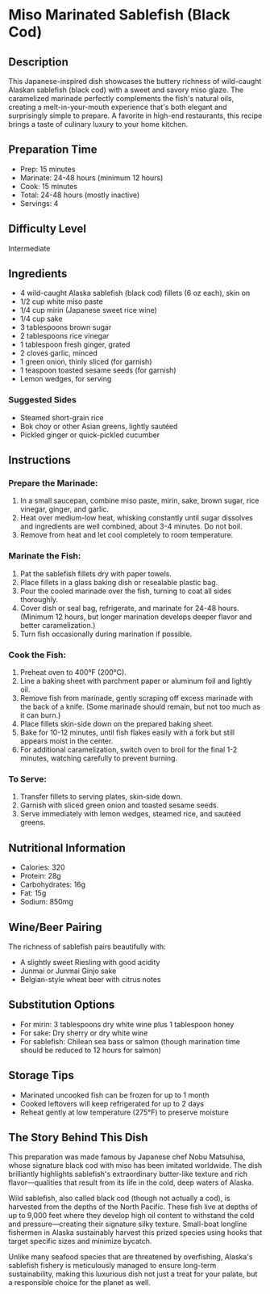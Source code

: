 # Miso Marinated Sablefish (Black Cod)

## Description
This Japanese-inspired dish showcases the buttery richness of wild-caught Alaskan sablefish (black cod) with a sweet and savory miso glaze. The caramelized marinade perfectly complements the fish's natural oils, creating a melt-in-your-mouth experience that's both elegant and surprisingly simple to prepare. A favorite in high-end restaurants, this recipe brings a taste of culinary luxury to your home kitchen.

## Preparation Time
- Prep: 15 minutes
- Marinate: 24-48 hours (minimum 12 hours)
- Cook: 15 minutes
- Total: 24-48 hours (mostly inactive)
- Servings: 4

## Difficulty Level
Intermediate

## Ingredients
- 4 wild-caught Alaska sablefish (black cod) fillets (6 oz each), skin on
- 1/2 cup white miso paste
- 1/4 cup mirin (Japanese sweet rice wine)
- 1/4 cup sake
- 3 tablespoons brown sugar
- 2 tablespoons rice vinegar
- 1 tablespoon fresh ginger, grated
- 2 cloves garlic, minced
- 1 green onion, thinly sliced (for garnish)
- 1 teaspoon toasted sesame seeds (for garnish)
- Lemon wedges, for serving

### Suggested Sides
- Steamed short-grain rice
- Bok choy or other Asian greens, lightly sautéed
- Pickled ginger or quick-pickled cucumber

## Instructions

### Prepare the Marinade:
1. In a small saucepan, combine miso paste, mirin, sake, brown sugar, rice vinegar, ginger, and garlic.
2. Heat over medium-low heat, whisking constantly until sugar dissolves and ingredients are well combined, about 3-4 minutes. Do not boil.
3. Remove from heat and let cool completely to room temperature.

### Marinate the Fish:
1. Pat the sablefish fillets dry with paper towels.
2. Place fillets in a glass baking dish or resealable plastic bag.
3. Pour the cooled marinade over the fish, turning to coat all sides thoroughly.
4. Cover dish or seal bag, refrigerate, and marinate for 24-48 hours. (Minimum 12 hours, but longer marination develops deeper flavor and better caramelization.)
5. Turn fish occasionally during marination if possible.

### Cook the Fish:
1. Preheat oven to 400°F (200°C).
2. Line a baking sheet with parchment paper or aluminum foil and lightly oil.
3. Remove fish from marinade, gently scraping off excess marinade with the back of a knife. (Some marinade should remain, but not too much as it can burn.)
4. Place fillets skin-side down on the prepared baking sheet.
5. Bake for 10-12 minutes, until fish flakes easily with a fork but still appears moist in the center.
6. For additional caramelization, switch oven to broil for the final 1-2 minutes, watching carefully to prevent burning.

### To Serve:
1. Transfer fillets to serving plates, skin-side down.
2. Garnish with sliced green onion and toasted sesame seeds.
3. Serve immediately with lemon wedges, steamed rice, and sautéed greens.

## Nutritional Information
- Calories: 320
- Protein: 28g
- Carbohydrates: 16g
- Fat: 15g
- Sodium: 850mg

## Wine/Beer Pairing
The richness of sablefish pairs beautifully with:
- A slightly sweet Riesling with good acidity
- Junmai or Junmai Ginjo sake
- Belgian-style wheat beer with citrus notes

## Substitution Options
- For mirin: 3 tablespoons dry white wine plus 1 tablespoon honey
- For sake: Dry sherry or dry white wine
- For sablefish: Chilean sea bass or salmon (though marination time should be reduced to 12 hours for salmon)

## Storage Tips
- Marinated uncooked fish can be frozen for up to 1 month
- Cooked leftovers will keep refrigerated for up to 2 days
- Reheat gently at low temperature (275°F) to preserve moisture

## The Story Behind This Dish
This preparation was made famous by Japanese chef Nobu Matsuhisa, whose signature black cod with miso has been imitated worldwide. The dish brilliantly highlights sablefish's extraordinary butter-like texture and rich flavor—qualities that result from its life in the cold, deep waters of Alaska.

Wild sablefish, also called black cod (though not actually a cod), is harvested from the depths of the North Pacific. These fish live at depths of up to 9,000 feet where they develop high oil content to withstand the cold and pressure—creating their signature silky texture. Small-boat longline fishermen in Alaska sustainably harvest this prized species using hooks that target specific sizes and minimize bycatch.

Unlike many seafood species that are threatened by overfishing, Alaska's sablefish fishery is meticulously managed to ensure long-term sustainability, making this luxurious dish not just a treat for your palate, but a responsible choice for the planet as well.
